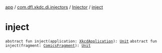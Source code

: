 [app](../../index.md) / [com.dfl.xkdc.di.injectors](../index.md) / [Injector](index.md) / [inject](./inject.md)

# inject

`abstract fun inject(application: `[`XkcdApplication`](../../com.dfl.xkdc/-xkcd-application/index.md)`): `[`Unit`](https://kotlinlang.org/api/latest/jvm/stdlib/kotlin/-unit/index.html)
`abstract fun inject(fragment: `[`ComicsFragment`](../../com.dfl.xkdc.comics/-comics-fragment/index.md)`): `[`Unit`](https://kotlinlang.org/api/latest/jvm/stdlib/kotlin/-unit/index.html)